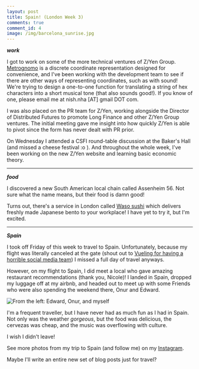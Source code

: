 ```yaml
---
layout: post
title: Spain! (London Week 3)
comments: true
comment_id: 4
image: /img/barcelona_sunrise.jpg
---
```

***work***

I got to work on some of the more technical ventures of Z/Yen Group. [Metrognomo](https://www.metrognomo.com/) is a discrete coordinate representation designed for convenience, and I've been working with the development team to see if there are other ways of representing coordinates, such as with sound! We're trying to design a one-to-one function for translating a string of hex characters into a short musical tone (that also sounds good!). If you know of one, please email me at nish.nha [AT] gmail DOT com.

I was also placed on the PR team for Z/Yen, working alongside the Director of Distributed Futures to promote Long Finance and other Z/Yen Group ventures. The initial meeting gave me insight into how quickly Z/Yen is able to pivot since the form has never dealt with PR prior.

On Wednesday I attended a CSFI round-table discussion at the Baker's Hall (and missed a cheese festival :o ). And throughout the whole week, I've been working on the new Z/Yen website and learning basic economic theory.

---
***food***


I discovered a new South American local chain called Assenheim 56. Not sure what the name means, but their food is damn good!

Turns out, there's a service in London called [Waso sushi](https://www.waso.tokyo/order) which delivers freshly made Japanese bento to your workplace! I have yet to try it, but I'm excited.

---

***Spain***

I took off Friday of this week to travel to Spain. Unfortunately, because my flight was literally canceled at the gate (shout out to [Vueling for having a horrible social media team](https://twitter.com/Nishnha/status/1002886483655712769)) I missed a full day of travel anyways.

However, on my flight to Spain, I did meet a local who gave amazing restaurant recommendations (thank you, Nicole)! I landed in Spain, dropped my luggage off at my airbnb, and headed out to meet up with some Friends who were also spending the weekend there, Onur and Edward.

![From the left: Edward, Onur, and myself](https://i.imgur.com/rUUdImR.jpg)

I'm a frequent traveller, but I have never had as much fun as I had in Spain. Not only was the weather *gorgeous*, but the food was delicious, the cervezas was cheap, and the music was overflowing with culture.

I wish I didn't leave!

See more photos from my trip to Spain (and follow me) on my [Instagram](https://www.instagram.com/nishnha/).

Maybe I'll write an entire new set of blog posts just for travel?